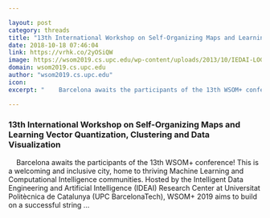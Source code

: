 ```yaml
---

layout: post
category: threads
title: "13th International Workshop on Self-Organizing Maps and Learning Vector Quantization, Clustering and Data Visualization"
date: 2018-10-18 07:46:04
link: https://vrhk.co/2yOSiQW
image: https://wsom2019.cs.upc.edu/wp-content/uploads/2013/10/IEDAI-LOGO.png
domain: wsom2019.cs.upc.edu
author: "wsom2019.cs.upc.edu"
icon: 
excerpt: "    Barcelona awaits the participants of the 13th WSOM+ conference! This is a welcoming and inclusive city, home to thriving Machine Learning and Computational Intelligence communities. Hosted by the Intelligent Data Engineering and Artificial Intelligence (IDEAI) Research Center at Universitat Politècnica de Catalunya (UPC BarcelonaTech), WSOM+ 2019 aims to build on a successful string …"

---
```


### 13th International Workshop on Self-Organizing Maps and Learning Vector Quantization, Clustering and Data Visualization

    Barcelona awaits the participants of the 13th WSOM+ conference! This is a welcoming and inclusive city, home to thriving Machine Learning and Computational Intelligence communities. Hosted by the Intelligent Data Engineering and Artificial Intelligence (IDEAI) Research Center at Universitat Politècnica de Catalunya (UPC BarcelonaTech), WSOM+ 2019 aims to build on a successful string …
